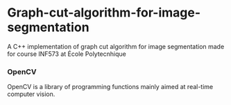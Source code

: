 # Graph-cut-algorithm-for-image-segmentation
A C++ implementation of graph cut algorithm for image segmentation made for course INF573 at École Polytecnhique

### OpenCV
OpenCV is a library of programming functions mainly aimed at real-time computer vision.

